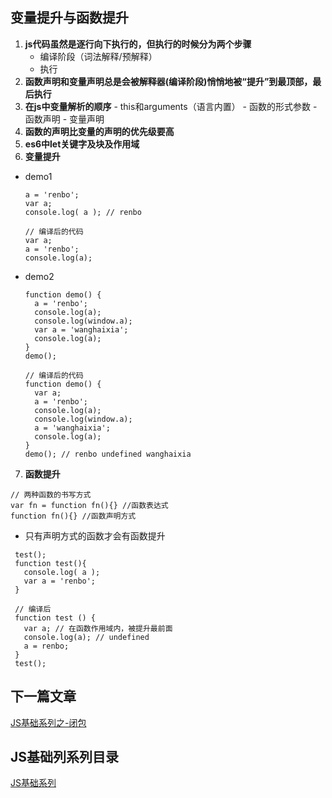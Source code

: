 ## 变量提升与函数提升
  1. **js代码虽然是逐行向下执行的，但执行的时候分为两个步骤**
     - 编译阶段（词法解释/预解释）
     - 执行
  2. **函数声明和变量声明总是会被解释器(编译阶段)悄悄地被“提升”到最顶部，最后执行**
  3. **在js中变量解析的顺序**
    - this和arguments（语言内置）
    - 函数的形式参数
    - 函数声明
    - 变量声明
  4. **函数的声明比变量的声明的优先级要高**
  5. **es6中let关键字及块及作用域**
  6. **变量提升**
  - demo1
     ```
     a = 'renbo';
     var a;
     console.log( a ); // renbo

     // 编译后的代码
     var a;
     a = 'renbo';
     console.log(a); 
     ```
  - demo2
      ```
      function demo() {
        a = 'renbo';
        console.log(a);
        console.log(window.a);
        var a = 'wanghaixia';
        console.log(a);
      }
      demo(); 

      // 编译后的代码
      function demo() {
        var a;
        a = 'renbo';
        console.log(a);
        console.log(window.a);
        a = 'wanghaixia';
        console.log(a);
      }
      demo(); // renbo undefined wanghaixia
      ``` 
  7. **函数提升**
  
   ```
   // 两种函数的书写方式
   var fn = function fn(){} //函数表达式
   function fn(){} //函数声明方式 
   ```
   - 只有声明方式的函数才会有函数提升
   ```
    test();
    function test(){
      console.log( a );
      var a = 'renbo';
    }

    // 编译后
    function test () {
      var a; // 在函数作用域内，被提升最前面
      console.log(a); // undefined
      a = renbo; 
    }
    test();
   ```

## 下一篇文章
<a href='https://github.com/MarsPen/-notes-summary/blob/master/javascript/closure.md'>JS基础系列之-闭包</a>

## JS基础列系列目录
<a href='https://github.com/MarsPen/-notes-summary/blob/master/javascript/'>JS基础系列</a>